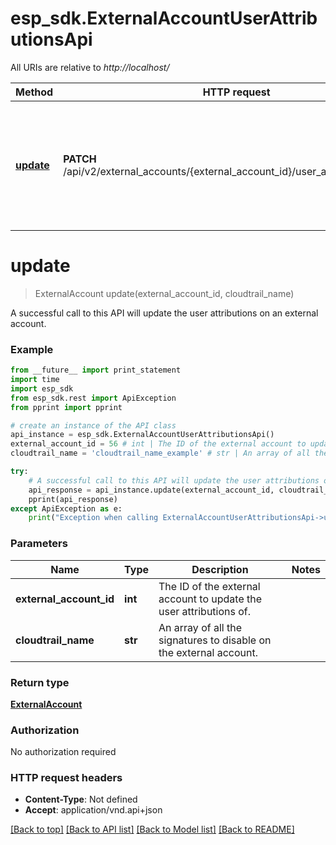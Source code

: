 # esp_sdk.ExternalAccountUserAttributionsApi

All URIs are relative to *http://localhost/*

Method | HTTP request | Description
------------- | ------------- | -------------
[**update**](ExternalAccountUserAttributionsApi.md#update) | **PATCH** /api/v2/external_accounts/{external_account_id}/user_attribution.json_api | A successful call to this API will update the user attributions on an external account.


# **update**
> ExternalAccount update(external_account_id, cloudtrail_name)

A successful call to this API will update the user attributions on an external account.

### Example 
```python
from __future__ import print_statement
import time
import esp_sdk
from esp_sdk.rest import ApiException
from pprint import pprint

# create an instance of the API class
api_instance = esp_sdk.ExternalAccountUserAttributionsApi()
external_account_id = 56 # int | The ID of the external account to update the user attributions of.
cloudtrail_name = 'cloudtrail_name_example' # str | An array of all the signatures to disable on the external account.

try: 
    # A successful call to this API will update the user attributions on an external account.
    api_response = api_instance.update(external_account_id, cloudtrail_name)
    pprint(api_response)
except ApiException as e:
    print("Exception when calling ExternalAccountUserAttributionsApi->update: %s\n" % e)
```

### Parameters

Name | Type | Description  | Notes
------------- | ------------- | ------------- | -------------
 **external_account_id** | **int**| The ID of the external account to update the user attributions of. | 
 **cloudtrail_name** | **str**| An array of all the signatures to disable on the external account. | 

### Return type

[**ExternalAccount**](ExternalAccount.md)

### Authorization

No authorization required

### HTTP request headers

 - **Content-Type**: Not defined
 - **Accept**: application/vnd.api+json

[[Back to top]](#) [[Back to API list]](../README.md#documentation-for-api-endpoints) [[Back to Model list]](../README.md#documentation-for-models) [[Back to README]](../README.md)

